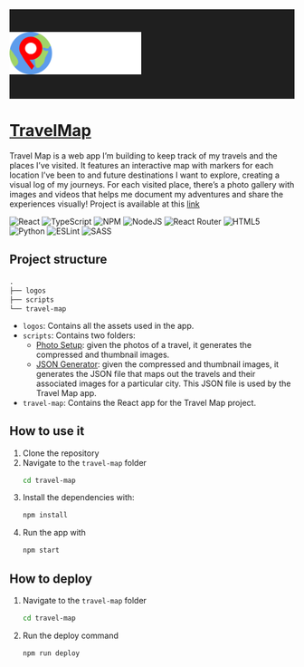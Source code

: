 <div align="center">
   <div style="display: flex;padding-block:40px;margin-bottom:20px;background-color:#1f1f1f">
      <picture>
         <source media="(prefers-color-scheme: dark)" srcset="./logos/logo_dark.png">
         <source media="(prefers-color-scheme: light)" srcset="./logos/logo_light.png">
         <img alt="logo" src="./logos/logo_dark.png" height="75">
      </picture>
   </div>
</div>

# [TravelMap](https://map.pivi.dev/)

Travel Map is a web app I’m building to keep track of my travels and the places I’ve visited. It features an interactive map with markers for each location I’ve been to and future destinations I want to explore, creating a visual log of my journeys. For each visited place, there’s a photo gallery with images and videos that helps me document my adventures and share the experiences visually! Project is available at this [link](https://map.pivi.dev/)

![React](https://img.shields.io/badge/react-%2320232a.svg?style=for-the-badge&logo=react&logoColor=%2361DAFB) ![TypeScript](https://img.shields.io/badge/typescript-%23007ACC.svg?style=for-the-badge&logo=typescript&logoColor=white) ![NPM](https://img.shields.io/badge/NPM-%23CB3837.svg?style=for-the-badge&logo=npm&logoColor=white) ![NodeJS](https://img.shields.io/badge/node.js-6DA55F?style=for-the-badge&logo=node.js&logoColor=white) ![React Router](https://img.shields.io/badge/React_Router-CA4245?style=for-the-badge&logo=react-router&logoColor=white) ![HTML5](https://img.shields.io/badge/html5-%23E34F26.svg?style=for-the-badge&logo=html5&logoColor=white) ![Python](https://img.shields.io/badge/python-3670A0?style=for-the-badge&logo=python&logoColor=ffdd54) ![ESLint](https://img.shields.io/badge/ESLint-4B3263?style=for-the-badge&logo=eslint&logoColor=white) ![SASS](https://img.shields.io/badge/SASS-hotpink.svg?style=for-the-badge&logo=SASS&logoColor=white)

## Project structure

```text
.
├── logos
├── scripts
└── travel-map
```

- `logos`: Contains all the assets used in the app.
- `scripts`: Contains two folders:
  - [Photo Setup](./scripts/photos-setup/README.md): given the photos of a travel, it generates the compressed and thumbnail images.
  - [JSON Generator](./scripts/json-generator/README.md): given the compressed and thumbnail images, it generates the JSON file that maps out the travels and their associated images for a particular city. This JSON file is used by the Travel Map app.
- `travel-map`: Contains the React app for the Travel Map project.

## How to use it

1. Clone the repository
2. Navigate to the `travel-map` folder
   ```bash
   cd travel-map
   ```
3. Install the dependencies with:
   ```bash
   npm install
   ```
4. Run the app with
   ```bash
   npm start
   ```

## How to deploy

1. Navigate to the `travel-map` folder
   ```bash
   cd travel-map
   ```
2. Run the deploy command
   ```bash
   npm run deploy
   ```

